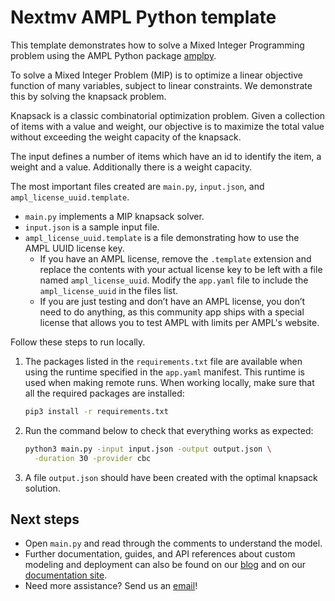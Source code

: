 # Nextmv AMPL Python template

This template demonstrates how to solve a Mixed Integer Programming problem
using the AMPL Python package [amplpy][amplpy].

To solve a Mixed Integer Problem (MIP) is to optimize a linear objective
function of many variables, subject to linear constraints. We demonstrate this
by solving the knapsack problem.

Knapsack is a classic combinatorial optimization problem. Given a collection of
items with a value and weight, our objective is to maximize the total value
without exceeding the weight capacity of the knapsack.

The input defines a number of items which have an id to identify the item, a
weight and a value. Additionally there is a weight capacity.

The most important files created are `main.py`, `input.json`, and
`ampl_license_uuid.template`.

* `main.py` implements a MIP knapsack solver.
* `input.json` is a sample input file.
* `ampl_license_uuid.template` is a file demonstrating how to use the AMPL UUID
  license key.
  * If you have an AMPL license, remove the `.template` extension and replace
    the contents with your actual license key to be left with a file named
    `ampl_license_uuid`. Modify the `app.yaml` file to include the
    `ampl_license_uuid` in the files list.
  * If you are just testing and don’t have an AMPL license, you don’t need to
    do anything, as this community app ships with a special license that allows
    you to test AMPL with limits per AMPL's website.

Follow these steps to run locally.

1. The packages listed in the `requirements.txt` file are available when using
   the runtime specified in the `app.yaml` manifest. This runtime is used when
   making remote runs. When working locally, make sure that all the required
   packages are installed:

    ```bash
    pip3 install -r requirements.txt
    ```

2. Run the command below to check that everything works as expected:

    ```bash
    python3 main.py -input input.json -output output.json \
      -duration 30 -provider cbc
    ```

3. A file `output.json` should have been created with the optimal knapsack
   solution.

## Next steps

* Open `main.py` and read through the comments to understand the model.
* Further documentation, guides, and API references about custom modeling and
  deployment can also be found on our [blog](https://www.nextmv.io/blog) and on
  our [documentation site](https://docs.nextmv.io).
* Need more assistance? Send us an [email](mailto:support@nextmv.io)!

[amplpy]: https://amplpy.ampl.com/en/latest/?_gl=1*16ca5pw*_ga*Nzk4OTUwMDgwLjE3MDgzNTIzMzg.*_ga_FY84K2YRRE*MTcwODQ0NTgwMy42LjEuMTcwODQ0NTgzOC4wLjAuMA..
